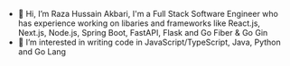 - 👋 Hi, I’m Raza Hussain Akbari, I'm a Full Stack Software Engineer who has experience working on libaries and frameworks like React.js, Next.js, Node.js, Spring Boot, FastAPI, Flask and Go Fiber & Go Gin
- 👀 I’m interested in writing code in JavaScript/TypeScript, Java, Python and Go Lang 

<!---
rhakbari/rhakbari is a ✨ special ✨ repository because its `README.md` (this file) appears on your GitHub profile.
You can click the Preview link to take a look at your changes.
--->
